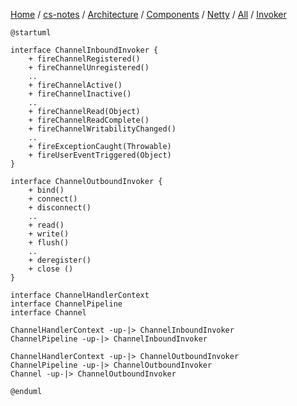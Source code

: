 [Home](https://mengxianbin.github.io) /
[cs-notes](https://mengxianbin.github.io/cs-notes/site) /
[Architecture](https://mengxianbin.github.io/cs-notes/site/Architecture) /
[Components](https://mengxianbin.github.io/cs-notes/site/Architecture/Components) /
[Netty](https://mengxianbin.github.io/cs-notes/site/Architecture/Components/Netty) /
[All](https://mengxianbin.github.io/cs-notes/site/Architecture/Components/Netty/All) /
[Invoker](https://mengxianbin.github.io/cs-notes/site/Architecture/Components/Netty/All/Invoker)


```plantuml
@startuml

interface ChannelInboundInvoker {
    + fireChannelRegistered()
    + fireChannelUnregistered()
    ..
    + fireChannelActive()
    + fireChannelInactive()
    ..
    + fireChannelRead(Object)
    + fireChannelReadComplete()
    + fireChannelWritabilityChanged()
    ..
    + fireExceptionCaught(Throwable)
    + fireUserEventTriggered(Object)
}

interface ChannelOutboundInvoker {
    + bind()
    + connect()
    + disconnect()
    ..
    + read()
    + write()
    + flush()
    ..
    + deregister()
    + close ()
}

interface ChannelHandlerContext
interface ChannelPipeline
interface Channel

ChannelHandlerContext -up-|> ChannelInboundInvoker
ChannelPipeline -up-|> ChannelInboundInvoker

ChannelHandlerContext -up-|> ChannelOutboundInvoker
ChannelPipeline -up-|> ChannelOutboundInvoker
Channel -up-|> ChannelOutboundInvoker

@enduml
```
